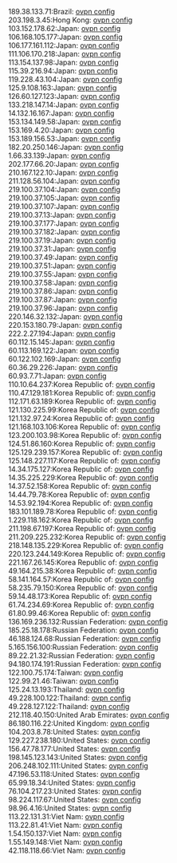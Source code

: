 189.38.133.71:Brazil: [ovpn config](vpn/189_38_133_71.ovpn)  
203.198.3.45:Hong Kong: [ovpn config](vpn/203_198_3_45.ovpn)  
103.152.178.62:Japan: [ovpn config](vpn/103_152_178_62.ovpn)  
106.168.105.177:Japan: [ovpn config](vpn/106_168_105_177.ovpn)  
106.177.161.112:Japan: [ovpn config](vpn/106_177_161_112.ovpn)  
111.106.170.218:Japan: [ovpn config](vpn/111_106_170_218.ovpn)  
113.154.137.98:Japan: [ovpn config](vpn/113_154_137_98.ovpn)  
115.39.216.94:Japan: [ovpn config](vpn/115_39_216_94.ovpn)  
119.228.43.104:Japan: [ovpn config](vpn/119_228_43_104.ovpn)  
125.9.108.163:Japan: [ovpn config](vpn/125_9_108_163.ovpn)  
126.60.127.123:Japan: [ovpn config](vpn/126_60_127_123.ovpn)  
133.218.147.14:Japan: [ovpn config](vpn/133_218_147_14.ovpn)  
14.132.16.167:Japan: [ovpn config](vpn/14_132_16_167.ovpn)  
153.134.149.58:Japan: [ovpn config](vpn/153_134_149_58.ovpn)  
153.169.4.20:Japan: [ovpn config](vpn/153_169_4_20.ovpn)  
153.189.156.53:Japan: [ovpn config](vpn/153_189_156_53.ovpn)  
182.20.250.146:Japan: [ovpn config](vpn/182_20_250_146.ovpn)  
1.66.33.139:Japan: [ovpn config](vpn/1_66_33_139.ovpn)  
202.177.66.20:Japan: [ovpn config](vpn/202_177_66_20.ovpn)  
210.167.122.10:Japan: [ovpn config](vpn/210_167_122_10.ovpn)  
211.128.56.104:Japan: [ovpn config](vpn/211_128_56_104.ovpn)  
219.100.37.104:Japan: [ovpn config](vpn/219_100_37_104.ovpn)  
219.100.37.105:Japan: [ovpn config](vpn/219_100_37_105.ovpn)  
219.100.37.107:Japan: [ovpn config](vpn/219_100_37_107.ovpn)  
219.100.37.13:Japan: [ovpn config](vpn/219_100_37_13.ovpn)  
219.100.37.177:Japan: [ovpn config](vpn/219_100_37_177.ovpn)  
219.100.37.182:Japan: [ovpn config](vpn/219_100_37_182.ovpn)  
219.100.37.19:Japan: [ovpn config](vpn/219_100_37_19.ovpn)  
219.100.37.31:Japan: [ovpn config](vpn/219_100_37_31.ovpn)  
219.100.37.49:Japan: [ovpn config](vpn/219_100_37_49.ovpn)  
219.100.37.51:Japan: [ovpn config](vpn/219_100_37_51.ovpn)  
219.100.37.55:Japan: [ovpn config](vpn/219_100_37_55.ovpn)  
219.100.37.58:Japan: [ovpn config](vpn/219_100_37_58.ovpn)  
219.100.37.86:Japan: [ovpn config](vpn/219_100_37_86.ovpn)  
219.100.37.87:Japan: [ovpn config](vpn/219_100_37_87.ovpn)  
219.100.37.96:Japan: [ovpn config](vpn/219_100_37_96.ovpn)  
220.146.32.132:Japan: [ovpn config](vpn/220_146_32_132.ovpn)  
220.153.180.79:Japan: [ovpn config](vpn/220_153_180_79.ovpn)  
222.2.27.194:Japan: [ovpn config](vpn/222_2_27_194.ovpn)  
60.112.15.145:Japan: [ovpn config](vpn/60_112_15_145.ovpn)  
60.113.169.122:Japan: [ovpn config](vpn/60_113_169_122.ovpn)  
60.122.102.169:Japan: [ovpn config](vpn/60_122_102_169.ovpn)  
60.36.29.226:Japan: [ovpn config](vpn/60_36_29_226.ovpn)  
60.93.7.71:Japan: [ovpn config](vpn/60_93_7_71.ovpn)  
110.10.64.237:Korea Republic of: [ovpn config](vpn/110_10_64_237.ovpn)  
110.47.129.181:Korea Republic of: [ovpn config](vpn/110_47_129_181.ovpn)  
112.171.63.189:Korea Republic of: [ovpn config](vpn/112_171_63_189.ovpn)  
121.130.225.99:Korea Republic of: [ovpn config](vpn/121_130_225_99.ovpn)  
121.132.97.24:Korea Republic of: [ovpn config](vpn/121_132_97_24.ovpn)  
121.168.103.106:Korea Republic of: [ovpn config](vpn/121_168_103_106.ovpn)  
123.200.103.98:Korea Republic of: [ovpn config](vpn/123_200_103_98.ovpn)  
124.51.86.160:Korea Republic of: [ovpn config](vpn/124_51_86_160.ovpn)  
125.129.239.157:Korea Republic of: [ovpn config](vpn/125_129_239_157.ovpn)  
125.148.227.117:Korea Republic of: [ovpn config](vpn/125_148_227_117.ovpn)  
14.34.175.127:Korea Republic of: [ovpn config](vpn/14_34_175_127.ovpn)  
14.35.225.229:Korea Republic of: [ovpn config](vpn/14_35_225_229.ovpn)  
14.37.52.158:Korea Republic of: [ovpn config](vpn/14_37_52_158.ovpn)  
14.44.79.78:Korea Republic of: [ovpn config](vpn/14_44_79_78.ovpn)  
14.53.92.194:Korea Republic of: [ovpn config](vpn/14_53_92_194.ovpn)  
183.101.189.78:Korea Republic of: [ovpn config](vpn/183_101_189_78.ovpn)  
1.229.118.162:Korea Republic of: [ovpn config](vpn/1_229_118_162.ovpn)  
211.198.67.197:Korea Republic of: [ovpn config](vpn/211_198_67_197.ovpn)  
211.209.225.232:Korea Republic of: [ovpn config](vpn/211_209_225_232.ovpn)  
218.148.135.229:Korea Republic of: [ovpn config](vpn/218_148_135_229.ovpn)  
220.123.244.149:Korea Republic of: [ovpn config](vpn/220_123_244_149.ovpn)  
221.167.26.145:Korea Republic of: [ovpn config](vpn/221_167_26_145.ovpn)  
49.164.215.38:Korea Republic of: [ovpn config](vpn/49_164_215_38.ovpn)  
58.141.164.57:Korea Republic of: [ovpn config](vpn/58_141_164_57.ovpn)  
58.235.79.150:Korea Republic of: [ovpn config](vpn/58_235_79_150.ovpn)  
59.14.48.173:Korea Republic of: [ovpn config](vpn/59_14_48_173.ovpn)  
61.74.234.69:Korea Republic of: [ovpn config](vpn/61_74_234_69.ovpn)  
61.80.99.46:Korea Republic of: [ovpn config](vpn/61_80_99_46.ovpn)  
136.169.236.132:Russian Federation: [ovpn config](vpn/136_169_236_132.ovpn)  
185.25.18.178:Russian Federation: [ovpn config](vpn/185_25_18_178.ovpn)  
46.188.124.68:Russian Federation: [ovpn config](vpn/46_188_124_68.ovpn)  
5.165.156.100:Russian Federation: [ovpn config](vpn/5_165_156_100.ovpn)  
89.22.21.32:Russian Federation: [ovpn config](vpn/89_22_21_32.ovpn)  
94.180.174.191:Russian Federation: [ovpn config](vpn/94_180_174_191.ovpn)  
122.100.75.174:Taiwan: [ovpn config](vpn/122_100_75_174.ovpn)  
122.99.21.46:Taiwan: [ovpn config](vpn/122_99_21_46.ovpn)  
125.24.13.193:Thailand: [ovpn config](vpn/125_24_13_193.ovpn)  
49.228.100.122:Thailand: [ovpn config](vpn/49_228_100_122.ovpn)  
49.228.127.122:Thailand: [ovpn config](vpn/49_228_127_122.ovpn)  
212.118.40.150:United Arab Emirates: [ovpn config](vpn/212_118_40_150.ovpn)  
86.180.116.22:United Kingdom: [ovpn config](vpn/86_180_116_22.ovpn)  
104.203.8.78:United States: [ovpn config](vpn/104_203_8_78.ovpn)  
129.227.238.180:United States: [ovpn config](vpn/129_227_238_180.ovpn)  
156.47.78.177:United States: [ovpn config](vpn/156_47_78_177.ovpn)  
198.145.123.143:United States: [ovpn config](vpn/198_145_123_143.ovpn)  
206.248.102.111:United States: [ovpn config](vpn/206_248_102_111.ovpn)  
47.196.53.118:United States: [ovpn config](vpn/47_196_53_118.ovpn)  
65.99.18.34:United States: [ovpn config](vpn/65_99_18_34.ovpn)  
76.104.217.23:United States: [ovpn config](vpn/76_104_217_23.ovpn)  
98.224.117.67:United States: [ovpn config](vpn/98_224_117_67.ovpn)  
98.96.4.16:United States: [ovpn config](vpn/98_96_4_16.ovpn)  
113.22.131.31:Viet Nam: [ovpn config](vpn/113_22_131_31.ovpn)  
113.22.81.41:Viet Nam: [ovpn config](vpn/113_22_81_41.ovpn)  
1.54.150.137:Viet Nam: [ovpn config](vpn/1_54_150_137.ovpn)  
1.55.149.148:Viet Nam: [ovpn config](vpn/1_55_149_148.ovpn)  
42.118.118.66:Viet Nam: [ovpn config](vpn/42_118_118_66.ovpn)  
